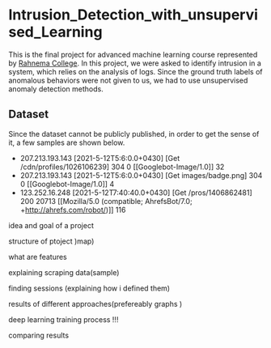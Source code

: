 # Intrusion_Detection_with_unsupervised_Learning

This is the final project for advanced machine learning course represented by [Rahnema College](https://rahnemacollege.com/). In this project, we were asked to identify intrusion in a system, which relies on the analysis of logs. Since the ground truth labels of anomalous behaviors were not given to us, we had to use unsupervised anomaly detection methods.

## Dataset
Since the dataset cannot be publicly published, in order to get the sense of it, a few samples are shown below.

* 207.213.193.143 [2021-5-12T5:6:0.0+0430] [Get /cdn/profiles/1026106239] 304 0 [[Googlebot-Image/1.0]] 32
* 207.213.193.143 [2021-5-12T5:6:0.0+0430] [Get images/badge.png] 304 0 [[Googlebot-Image/1.0]] 4
* 123.252.16.248 [2021-5-12T7:40:40.0+0430] [Get /pros/1406862481] 200 20713 [[Mozilla/5.0 (compatible; AhrefsBot/7.0; +http://ahrefs.com/robot/)]] 116







idea and goal of a project 

structure of ptoject )map)

what are features

explaining scraping data(sample)

finding sessions (explaining how i defined them)

results of different approaches(prefereably graphs )

deep learning training process !!!

comparing results



